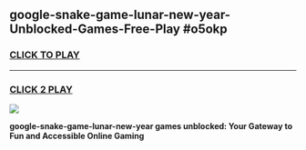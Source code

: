 
## google-snake-game-lunar-new-year-Unblocked-Games-Free-Play #o5okp
<h3>
<a href="https://us.freeplayer.one?title=google-snake-game-lunar-new-year&ref=9M">CLICK TO PLAY</a></h3>
<hr>

<h3>
<a href="https://us.freeplayer.one?title=google-snake-game-lunar-new-year&ref=9M">CLICK 2 PLAY</a>
  
</h3>

<a href="https://us.freeplayer.one?title=google-snake-game-lunar-new-year&ref=9M"><img src="https://clearcache.store/games.png"></a>


**google-snake-game-lunar-new-year games unblocked: Your Gateway to Fun and Accessible Online Gaming**
